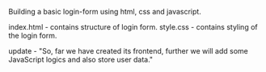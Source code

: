 Building a basic login-form using html, css and javascript.

index.html - contains structure of login form.
style.css - contains styling of the login form.

update - "So, far we have created its frontend, further we will add some JavaScript logics and also store user data."
